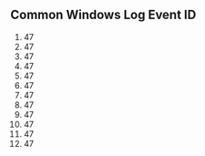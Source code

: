 ## Common Windows Log Event ID 

1) 47
2) 47
3) 47
4) 47
5) 47
6) 47
7) 47
8) 47
9) 47
10) 47
11) 47
12) 47
